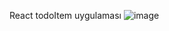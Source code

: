 React todoItem uygulaması
![image](https://user-images.githubusercontent.com/113468221/220184941-80512fbc-ffb1-43e5-a684-512d602286f3.png)

